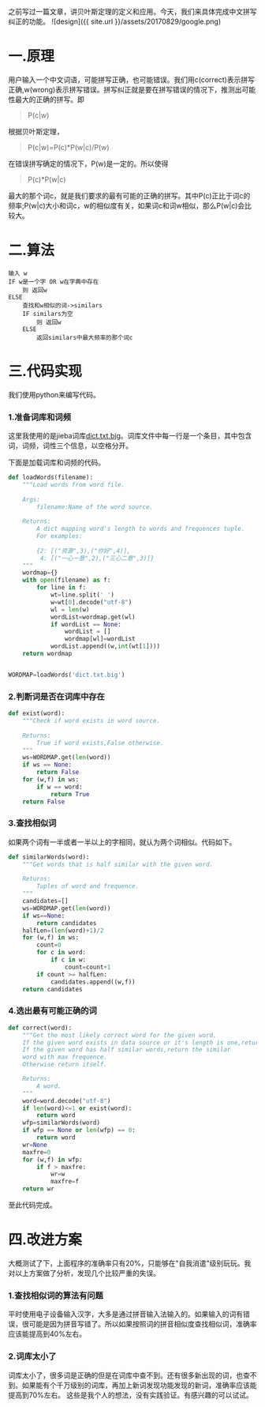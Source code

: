 之前写过一篇文章，讲贝叶斯定理的定义和应用。今天，我们来具体完成中文拼写纠正的功能。
![design]({{ site.url }}/assets/20170829/google.png)
# 一.原理
用户输入一个中文词语，可能拼写正确，也可能错误。我们用c(correct)表示拼写正确,w(wrong)表示拼写错误。拼写纠正就是要在拼写错误的情况下，推测出可能性最大的正确的拼写。即
>P(c|w)

根据贝叶斯定理，
>P(c|w)=P(c)*P(w|c)/P(w)

在错误拼写确定的情况下，P(w)是一定的。所以使得
>P(c)*P(w|c)

最大的那个词c，就是我们要求的最有可能的正确的拼写。其中P(c)正比于词c的频率;P(w|c)大小和词c，w的相似度有关，如果词c和词w相似，那么P(w|c)会比较大。
# 二.算法
```
输入 w
IF w是一个字 OR w在字典中存在
    则 返回w
ELSE
    查找和w相似的词->similars
    IF similars为空
        则 返回w
    ELSE
        返回similars中最大频率的那个词c
```
# 三.代码实现
我们使用python来编写代码。
### 1.准备词库和词频
这里我使用的是jieba词库[dict.txt.big](https://raw.githubusercontent.com/fxsjy/jieba/master/extra_dict/dict.txt.big)。词库文件中每一行是一个条目，其中包含词，词频，词性三个信息，以空格分开。

下面是加载词库和词频的代码。
```Python
def loadWords(filename):
    """Load words from word file.
    
    Args:
        filename:Name of the word source.
    
    Returns:
        A dict mapping word's length to words and frequences tuple.
        For examples:
    
        {2: [("资源",3),("你好",4)],
         4: [("一心一意",2),("三心二意",3)]}
    """ 
    wordmap={}
    with open(filename) as f:
        for line in f:
            wt=line.split(' ')
            w=wt[0].decode("utf-8")
            wl = len(w)
            wordList=wordmap.get(wl)
            if wordList == None:
                wordList = []
                wordmap[wl]=wordList
            wordList.append((w,int(wt[1])))
    return wordmap


WORDMAP=loadWords('dict.txt.big')
```
### 2.判断词是否在词库中存在
```Python
def exist(word):
    """Check if word exists in word source.
    
    Returns:
        True if word exists,False otherwise.  
    """ 
    ws=WORDMAP.get(len(word))
    if ws == None:
        return False
    for (w,f) in ws: 
        if w == word:
            return True
    return False
```
### 3.查找相似词
如果两个词有一半或者一半以上的字相同，就认为两个词相似。代码如下。
```Python
def similarWords(word):
    """Get words that is half similar with the given word.
    
    Returns:
        Tuples of word and frequence.
    """ 
    candidates=[]
    ws=WORDMAP.get(len(word))
    if ws==None:
        return candidates
    halfLen=(len(word)+1)/2
    for (w,f) in ws: 
        count=0
        for c in word:
            if c in w:
                count=count+1
        if count >= halfLen:
            candidates.append((w,f))
    return candidates
```
### 4.选出最有可能正确的词
```Python
def correct(word):
    """Get the most likely correct word for the given word.
    If the given word exists in data source or it's length is one,return itself.
    If the given word has half similar words,return the similar
    word with max frequence.
    Otherwise return itself.

    Returns:
        A word.
    """
    word=word.decode("utf-8")
    if len(word)<=1 or exist(word):
        return word
    wfp=similarWords(word)
    if wfp == None or len(wfp) == 0:
        return word
    wr=None
    maxfre=0
    for (w,f) in wfp:
        if f > maxfre:
            wr=w
            maxfre=f
    return wr
```
至此代码完成。
# 四.改进方案
大概测试了下，上面程序的准确率只有20%，只能够在"自我消遣"级别玩玩。我对以上方案做了分析，发现几个比较严重的失误。
### 1.查找相似词的算法有问题
平时使用电子设备输入汉字，大多是通过拼音输入法输入的。如果输入的词有错误，很可能是因为拼音写错了。所以如果按照词的拼音相似度查找相似词，准确率应该能提高到40%左右。
### 2.词库太小了
词库太小了，很多词是正确的但是在词库中查不到。还有很多新出现的词，也查不到。如果能有个千万级别的词库，再加上新词发现功能发现的新词，准确率应该能提高到70%左右。
这些是我个人的想法，没有实践验证。有感兴趣的可以试试。

